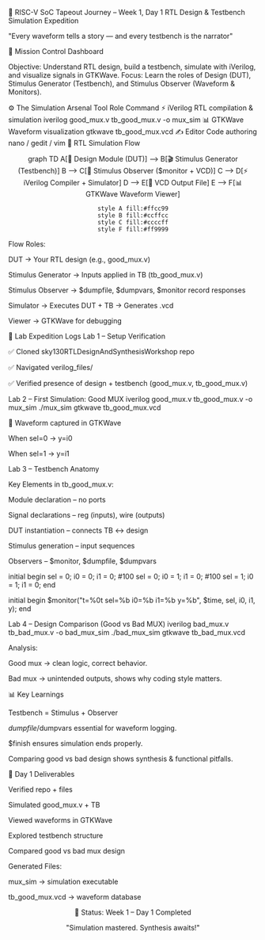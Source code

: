 🚀 RISC-V SoC Tapeout Journey – Week 1, Day 1
RTL Design & Testbench Simulation Expedition








"Every waveform tells a story — and every testbench is the narrator"

🌟 Mission Control Dashboard

Objective: Understand RTL design, build a testbench, simulate with iVerilog, and visualize signals in GTKWave.
Focus: Learn the roles of Design (DUT), Stimulus Generator (Testbench), and Stimulus Observer (Waveform & Monitors).

⚙️ The Simulation Arsenal
Tool	Role	Command
⚡ iVerilog	RTL compilation & simulation	iverilog good_mux.v tb_good_mux.v -o mux_sim
📊 GTKWave	Waveform visualization	gtkwave tb_good_mux.vcd
✍️ Editor	Code authoring	nano / gedit / vim
🔄 RTL Simulation Flow
<div align="center">
graph TD
    A[📐 Design Module (DUT)] --> B[🎬 Stimulus Generator (Testbench)]
    B --> C[📝 Stimulus Observer ($monitor + VCD)]
    C --> D[⚡ iVerilog Compiler + Simulator]
    D --> E[📂 VCD Output File]
    E --> F[📊 GTKWave Waveform Viewer]
    
    style A fill:#ffcc99
    style B fill:#ccffcc
    style C fill:#ccccff
    style F fill:#ff9999

</div>

Flow Roles:

DUT → Your RTL design (e.g., good_mux.v)

Stimulus Generator → Inputs applied in TB (tb_good_mux.v)

Stimulus Observer → $dumpfile, $dumpvars, $monitor record responses

Simulator → Executes DUT + TB → Generates .vcd

Viewer → GTKWave for debugging

🧪 Lab Expedition Logs
Lab 1 – Setup Verification

✅ Cloned sky130RTLDesignAndSynthesisWorkshop repo

✅ Navigated verilog_files/

✅ Verified presence of design + testbench (good_mux.v, tb_good_mux.v)

Lab 2 – First Simulation: Good MUX
iverilog good_mux.v tb_good_mux.v -o mux_sim
./mux_sim
gtkwave tb_good_mux.vcd


📸 Waveform captured in GTKWave

When sel=0 → y=i0

When sel=1 → y=i1

Lab 3 – Testbench Anatomy

Key Elements in tb_good_mux.v:

Module declaration – no ports

Signal declarations – reg (inputs), wire (outputs)

DUT instantiation – connects TB ↔ design

Stimulus generation – input sequences

Observers – $monitor, $dumpfile, $dumpvars

initial begin
    sel = 0; i0 = 0; i1 = 0;
    #100 sel = 0; i0 = 1; i1 = 0;
    #100 sel = 1; i0 = 1; i1 = 0;
end

initial begin
    $monitor("t=%0t sel=%b i0=%b i1=%b y=%b", $time, sel, i0, i1, y);
end

Lab 4 – Design Comparison (Good vs Bad MUX)
iverilog bad_mux.v tb_bad_mux.v -o bad_mux_sim
./bad_mux_sim
gtkwave tb_bad_mux.vcd


Analysis:

Good mux → clean logic, correct behavior.

Bad mux → unintended outputs, shows why coding style matters.

📊 Key Learnings

Testbench = Stimulus + Observer

$dumpfile/$dumpvars essential for waveform logging.

$finish ensures simulation ends properly.

Comparing good vs bad design shows synthesis & functional pitfalls.

📝 Day 1 Deliverables

 Verified repo + files

 Simulated good_mux.v + TB

 Viewed waveforms in GTKWave

 Explored testbench structure

 Compared good vs bad mux design

Generated Files:

mux_sim → simulation executable

tb_good_mux.vcd → waveform database

<div align="center">
🚀 Status: Week 1 – Day 1 Completed

"Simulation mastered. Synthesis awaits!"

</div>

